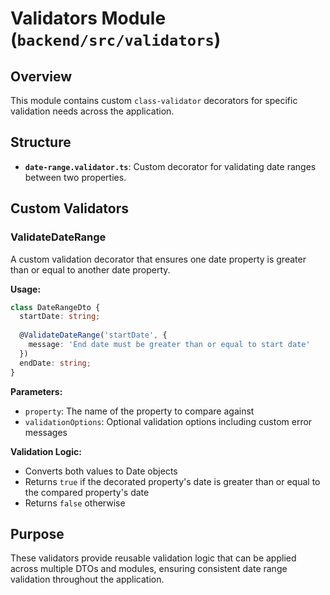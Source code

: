# Validators Module (`backend/src/validators`)

## Overview
This module contains custom `class-validator` decorators for specific validation needs across the application.

## Structure

- **`date-range.validator.ts`**: Custom decorator for validating date ranges between two properties.

## Custom Validators

### ValidateDateRange
A custom validation decorator that ensures one date property is greater than or equal to another date property.

**Usage:**
```typescript
class DateRangeDto {
  startDate: string;
  
  @ValidateDateRange('startDate', {
    message: 'End date must be greater than or equal to start date'
  })
  endDate: string;
}
```

**Parameters:**
- `property`: The name of the property to compare against
- `validationOptions`: Optional validation options including custom error messages

**Validation Logic:**
- Converts both values to Date objects
- Returns `true` if the decorated property's date is greater than or equal to the compared property's date
- Returns `false` otherwise

## Purpose
These validators provide reusable validation logic that can be applied across multiple DTOs and modules, ensuring consistent date range validation throughout the application. 